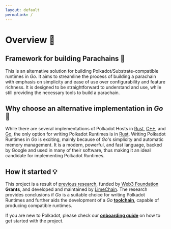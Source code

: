 ```yaml
---
layout: default
permalink: /
---
```


# Overview 👀 
 
## Framework for building Parachains 🎨

This is an alternative solution for building Polkadot/Substrate-compatible runtimes in _Go_.
It aims to streamline the process of building a parachain with emphasis on simplicity and ease of use over configurability and feature richness. 
It is designed to be straightforward to understand and use, while still providing the necessary tools to build a parachain.

## Why choose an alternative implementation in _Go_ 🌱

While there are several implementations of Polkadot Hosts in [Rust](https://github.com/paritytech/substrate), 
[C++](https://github.com/soramitsu/kagome), and [Go](https://github.com/ChainSafe/gossamer), the only option for writing
Polkadot Runtimes is in [Rust](https://github.com/paritytech/substrate). Writing Polkadot Runtimes in _Go_ is exciting,
mainly because of _Go_'s simplicity and automatic memory management. It is a modern, powerful, and fast language, backed
by Google and used in many of their software, thus making it an ideal candidate for implementing Polkadot Runtimes.


## How it started 💡

This project is a result of [previous research](https://github.com/LimeChain/gosemble-research), funded by [Web3 Foundation](https://web3.foundation) **Grants**, and developed and maintained by [LimeChain](https://limechain.tech). The research provides conclusions if _Go_ is a suitable choice for writing Polkadot Runtimes and further aids the development of a _Go_ [**toolchain**](./overview/toolchain), capable of producing compatible runtimes.

If you are new to Polkadot, please check our [**onboarding guide**](./development/onboarding) on how to get started with the project.
